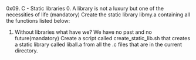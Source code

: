 0x09. C - Static libraries
0. A library is not a luxury but one of the necessities of life
(mandatory)
Create the static library libmy.a containing all the functions listed below:
1. Without libraries what have we? We have no past and no future(mandatory)
Create a script called create_static_lib.sh that creates a static library called liball.a from all the .c files that are in the current directory.
